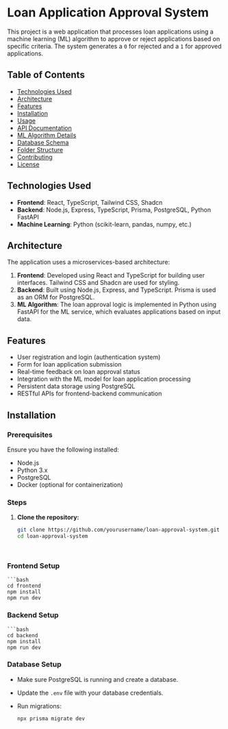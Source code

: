 # Loan Application Approval System

This project is a web application that processes loan applications using a machine learning (ML) algorithm to approve or reject applications based on specific criteria. The system generates a `0` for rejected and a `1` for approved applications.

## Table of Contents
- [Technologies Used](#technologies-used)
- [Architecture](#architecture)
- [Features](#features)
- [Installation](#installation)
- [Usage](#usage)
- [API Documentation](#api-documentation)
- [ML Algorithm Details](#ml-algorithm-details)
- [Database Schema](#database-schema)
- [Folder Structure](#folder-structure)
- [Contributing](#contributing)
- [License](#license)

## Technologies Used

- **Frontend**: React, TypeScript, Tailwind CSS, Shadcn
- **Backend**: Node.js, Express, TypeScript, Prisma, PostgreSQL, Python FastAPI
- **Machine Learning**: Python (scikit-learn, pandas, numpy, etc.)

## Architecture

The application uses a microservices-based architecture:

1. **Frontend**: Developed using React and TypeScript for building user interfaces. Tailwind CSS and Shadcn are used for styling.
2. **Backend**: Built using Node.js, Express, and TypeScript. Prisma is used as an ORM for PostgreSQL.
3. **ML Algorithm**: The loan approval logic is implemented in Python using FastAPI for the ML service, which evaluates applications based on input data.

## Features

- User registration and login (authentication system)
- Form for loan application submission
- Real-time feedback on loan approval status
- Integration with the ML model for loan application processing
- Persistent data storage using PostgreSQL
- RESTful APIs for frontend-backend communication

## Installation

### Prerequisites

Ensure you have the following installed:
- Node.js
- Python 3.x
- PostgreSQL
- Docker (optional for containerization)

### Steps

1. **Clone the repository:**
   ```bash
   git clone https://github.com/yourusername/loan-approval-system.git
   cd loan-approval-system




### Frontend Setup

    ```bash 
    cd frontend
    npm install
    npm run dev
    

### Backend Setup

    ```bash
    cd backend
    npm install
    npm run dev
    
    

### Database Setup

*   Make sure PostgreSQL is running and create a database.
*   Update the `.env` file with your database credentials.
*   Run migrations:

    ```bash 
    npx prisma migrate dev
    

